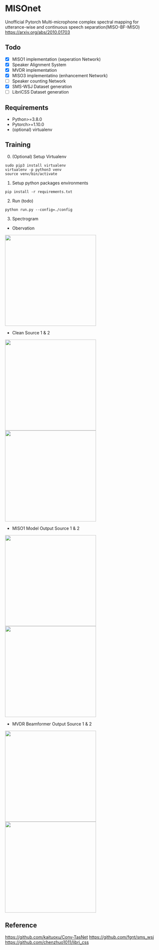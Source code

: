 # MISOnet
Unofficial Pytorch Multi-microphone complex spectral mapping for utterance-wise and continuous speech separation(MISO-BF-MISO)
https://arxiv.org/abs/2010.01703

## Todo
- [x] MISO1 implementation (seperation Network)
- [x] Speaker Alignment System
- [x] MVDR implementation
- [x] MISO3 implementatino (enhancement Network)
- [ ] Speaker counting Network
- [x] SMS-WSJ Dataset generation
- [ ] LibriCSS Dataset generation

## Requirements
 - Python>=3.8.0
 - Pytorch>=1.10.0
 - (optional) virtualenv
 
## Training

0. (Optional) Setup Virtualenv
```
sudo pip3 install virtualenv
virtualenv -p python3 venv
source venv/bin/activate
```

1. Setup python packages environments
```
pip install -r requirements.txt
```

2. Run (todo)
```
python run.py --config=./config
```

3. Spectrogram
- Obervation
<img src="https://user-images.githubusercontent.com/67786803/142854365-fd342767-c4cb-4222-9f52-0ee3dd57ba57.jpg" width="300" height="300">

- Clean Source 1 & 2
<tr>
 <td><img src="https://user-images.githubusercontent.com/67786803/142854420-c8e5ea9c-8016-48b4-a952-421078054d08.jpg" width="300" height="300"><img src="https://user-images.githubusercontent.com/67786803/142854443-d979702e-7182-4373-a01a-5f37da2d9dd7.jpg" width="300" height="300"></td>
</tr>

- MISO1 Model Output Source 1 & 2
<tr>
 <td><img src="https://user-images.githubusercontent.com/67786803/142854505-debc5819-2475-41b5-9f90-f6b52b08e355.jpg" width="300" height="300"></td>
 <td><img src="https://user-images.githubusercontent.com/67786803/142854547-7443024d-e43f-47c9-97f9-442c1a82b0ad.jpg" width="300" height="300"></td>
</tr>
 
- MVDR Beamformer Output Source 1 & 2
<tr>
 <td><img src="https://user-images.githubusercontent.com/67786803/142854587-7efb9afa-bc9f-42fc-94f5-fb7b61c3fded.jpg" width="300" height="300"></td>
 <td><img src="https://user-images.githubusercontent.com/67786803/142854613-9657a16c-f602-4ed2-86d6-f5afa52e4c8d.jpg" width="300" height="300"></td>
</tr>

## Reference
https://github.com/kaituoxu/Conv-TasNet
https://github.com/fgnt/sms_wsj
https://github.com/chenzhuo1011/libri_css
